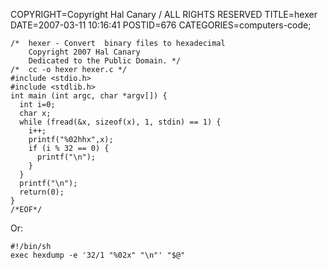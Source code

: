 COPYRIGHT=Copyright Hal Canary / ALL RIGHTS RESERVED
TITLE=hexer
DATE=2007-03-11 10:16:41
POSTID=676
CATEGORIES=computers-code;

    /*  hexer - Convert  binary files to hexadecimal
        Copyright 2007 Hal Canary
        Dedicated to the Public Domain. */
    /*  cc -o hexer hexer.c */
    #include <stdio.h>
    #include <stdlib.h>
    int main (int argc, char *argv[]) {
      int i=0;
      char x;
      while (fread(&x, sizeof(x), 1, stdin) == 1) {
        i++;
        printf("%02hhx",x);
        if (i % 32 == 0) {
          printf("\n");
        }
      }
      printf("\n");
      return(0);
    }
    /*EOF*/

Or:

    #!/bin/sh
    exec hexdump -e '32/1 "%02x" "\n"' "$@"
